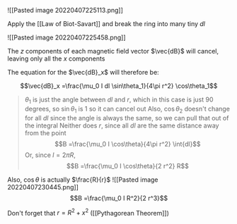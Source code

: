 ![[Pasted image 20220407225113.png]]

Apply the [[Law of Biot-Savart]] and break the ring into many tiny $dl$

![[Pasted image 20220407225458.png]]

The $z$ components of each magnetic field vector $\vec{dB}$ will cancel, leaving only all the $x$ components

The equation for the $\vec{dB}_x$ will therefore be:

$$\vec{dB}_x =\frac{\mu_0 I dl \sin\theta_1}{4\pi r^2} \cos\theta_1$$
> $\theta_1$ is just the angle between $dl$ and $r$, which in this case is just 90 degrees, so $\sin\theta_1$ is 1 so it can cancel out
> Also, $\cos\theta_2$ doesn't change for all $dl$ since the angle is always the same, so we can pull that out of the integral
> Neither does $r$, since all $dl$ are the same distance away from the point
$$B =\frac{\mu_0 I \cos\theta}{4\pi r^2} \int{dl}$$
Or, since $l = 2\pi R$, 
$$B =\frac{\mu_0 I \cos\theta}{2 r^2}  R$$

Also, $\cos\theta$ is actually $\frac{R}{r}$
![[Pasted image 20220407230445.png]]
$$B =\frac{\mu_0 I R^2}{2 r^3}$$

Don't forget that $r = R^2 + x^2$ ([[Pythagorean Theorem]])

